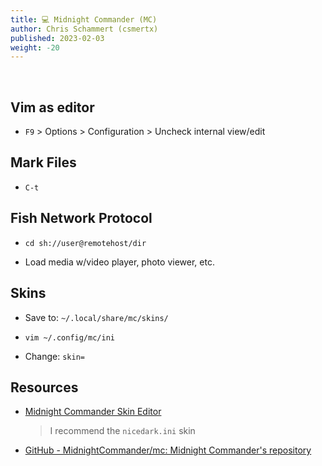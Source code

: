```yaml
---
title: 💻 Midnight Commander (MC)
author: Chris Schammert (csmertx)
published: 2023-02-03
weight: -20
---
```


<br />

## Vim as editor

- ```F9``` > Options > Configuration > Uncheck internal view/edit

## Mark Files

- ```C-t```

## Fish Network Protocol

- ```cd sh://user@remotehost/dir```

- Load media w/video player, photo viewer, etc.

## Skins

- Save to: ```~/.local/share/mc/skins/```

- ```vim ~/.config/mc/ini```

- Change: ```skin=```

## Resources

- [Midnight Commander Skin Editor](https://phplego.github.io/mc/)

    > I recommend the ```nicedark.ini``` skin

- [GitHub - MidnightCommander/mc: Midnight Commander's repository](https://github.com/MidnightCommander/mc)